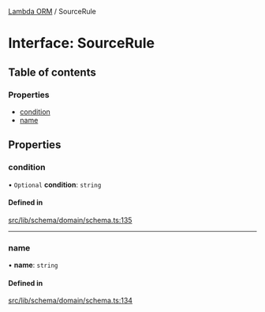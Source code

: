 [Lambda ORM](../README.md) / SourceRule

# Interface: SourceRule

## Table of contents

### Properties

- [condition](SourceRule.md#condition)
- [name](SourceRule.md#name)

## Properties

### condition

• `Optional` **condition**: `string`

#### Defined in

[src/lib/schema/domain/schema.ts:135](https://github.com/lambda-orm/lambdaorm-base/blob/9d93c9d/src/lib/schema/domain/schema.ts#L135)

___

### name

• **name**: `string`

#### Defined in

[src/lib/schema/domain/schema.ts:134](https://github.com/lambda-orm/lambdaorm-base/blob/9d93c9d/src/lib/schema/domain/schema.ts#L134)
